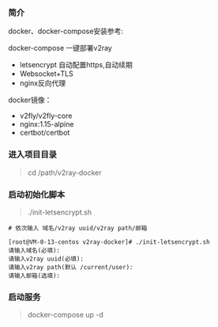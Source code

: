 ### 简介

docker、docker-compose安装参考: 

docker-compose 一键部署v2ray
- letsencrypt 自动配置https,自动续期
- Websocket+TLS
- nginx反向代理

docker镜像：
- v2fly/v2fly-core
- nginx:1.15-alpine
- certbot/certbot

### 进入项目目录

> cd /path/v2ray-docker

### 启动初始化脚本

> ./init-letsencrypt.sh

    # 依次输入 域名/v2ray uuid/v2ray path/邮箱

    [root@VM-0-13-centos v2ray-docker]# ./init-letsencrypt.sh
    请输入域名(必填):
    请输入v2ray uuid(必填):
    请输入v2ray path(默认 /current/user):
    请输入邮箱(选填):

### 启动服务

> docker-compose up -d